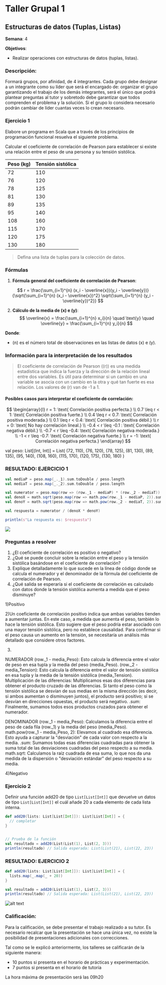 # Taller Grupal  1
## Estructuras de datos (Tuplas, Listas)

**Semana**: 4

**Objetivos**:

- Realizar operaciones con estructuras de datos (tuplas, listas).

### Descripción:

Formará grupos, por afinidad, de 4 integrantes. Cada grupo debe designar a un integrante como su líder que será el encargado de: organizar el grupo garantizando el trabajo de los demás integrantes, será el único que podrá plantear preguntas al tutor y sobretodo debe garantizar que todos comprenden el problema y la solución. Si el grupo lo considera necesario podrán cambiar de líder cuantas veces lo crean necesario.

### Ejercicio 1

Elabore un programa en Scala que a través de los principios de programación funcional resuelva el siguiente problema.

Calcular el coeficiente de correlación de Pearson para establecer si existe una relación entre el peso de una persona y su tensión sistólica.

| Peso (kg) | Tensión sistólica |
|-----------|--------------------|
| 72        | 110                |
| 76        | 120                |
| 78        | 125                |
| 81        | 130                |
| 89        | 135                |
| 95        | 140                |
| 108       | 160                |
| 115       | 170                |
| 120       | 175                |
| 130       | 180                |

> Defina una lista de tuplas para la colección de datos. 


### Fórmulas

1. **Fórmula general del coeficiente de correlación de Pearson**:

$$
r = \frac{\sum_{i=1}^{n} (x_i - \overline{x})(y_i - \overline{y})}{\sqrt{\sum_{i=1}^{n} (x_i - \overline{x})^2} \sqrt{\sum_{i=1}^{n} (y_i - \overline{y})^2}}
$$

2. **Cálculo de la media de \(x\) e \(y\)**:
$$
\overline{x} = \frac{\sum_{i=1}^{n} x_i}{n} \quad \text{y} \quad \overline{y} = \frac{\sum_{i=1}^{n} y_i}{n}
$$

**Donde**:
- \(n\) es el número total de observaciones en las listas de datos \(x\) e \(y\).

### Información para la interpretación de los resultados
> El coeficiente de correlación de Pearson (\(r\)) es una medida estadística que indica la fuerza y la dirección de la relación lineal entre dos variables. Es útil para determinar si un cambio en una variable se asocia con un cambio en la otra y qué tan fuerte es esa relación. Los valores de \(r\) van de -1 a 1.

#### Posibles casos para interpretar el coeficiente de correlación:

$$
\begin{array}{l}
r = 1: \text{ Correlación positiva perfecta.} \\
0.7 \leq r < 1: \text{ Correlación positiva fuerte.} \\
0.4 \leq r < 0.7: \text{ Correlación positiva moderada.} \\
0.1 \leq r < 0.4: \text{ Correlación positiva débil.} \\
r = 0: \text{ No hay correlación lineal.} \\
-0.4 < r \leq -0.1 : \text{ Correlación negativa débil.} \\
-0.7 < r \leq -0.4: \text{ Correlación negativa moderada.} \\
-1 < r \leq -0.7: \text{ Correlación negativa fuerte.} \\
r = -1: \text{ Correlación negativa perfecta.}
\end{array}
$$

val peso: List[(Int, Int)] = List(
  (72, 110),
  (76, 120),
  (78, 125),
  (81, 130),
  (89, 135),
  (95, 140),
  (108, 160),
  (115, 170),
  (120, 175),
  (130, 180)
)

### RESULTADO: EJERCICIO 1
```Scala
val mediaP = peso.map(_._1).sum.toDouble / peso.length
val mediaT = peso.map(_._2).sum.toDouble / peso.length

val numerator = peso.map(row => (row._1 - mediaP) * (row._2 - mediaT)).sum
val denoX = math.sqrt(peso.map(row => math.pow(row._1 - mediaP, 2)).sum)
val denoY = math.sqrt(peso.map(row => math.pow(row._2 - mediaT, 2)).sum)

val respuesta = numerator / (denoX * denoY)

println(s"La respuesta es: $respuesta")
```
![](image-1.png)

### Preguntas a resolver
1. ¿El coeficiente de correlación es positivo o negativo?
2. ¿Qué se puede concluir sobre la relación entre el peso y la tensión sistólica basándose en el coeficiente de correlación?
3. Explique detalladamente lo que sucede en la línea de código donde se calcula el numerador y el denominador de la fórmula del coeficiente de correlación de Pearson.
4. ¿Qué salida se esperaría si el coeficiente de correlación es calculado con datos donde la tensión sistólica aumenta a medida que el peso disminuye?

1)Positivo

2)Un coeficiente de correlación positivo indica que ambas variables tienden a aumentar juntas. En este caso, a medida que aumenta el peso, también lo hace la tensión sistólica. Esto sugiere que el peso podría estar asociado con una mayor tensión sistólica, pero no establece causalidad. Para confirmar si el peso causa un aumento en la tensión, se necesitaría un análisis más detallado que considere otros factores.

3)
NUMERADOR
(row._1 - media_Peso): Esto calcula la diferencia entre el valor de peso en esa tupla y la media del peso (media_Peso).
(row._2 - media_Tension): Esto calcula la diferencia entre el valor de tensión sistólica en esa tupla y la media de la tensión sistólica (media_Tension).
Multiplicación de las diferencias: Multiplicamos esas dos diferencias para obtener el producto cruzado de las diferencias. Si tanto el peso como la tensión sistólica se desvían de sus medias en la misma dirección (es decir, si ambos aumentan o disminuyen juntos), el producto será positivo; si se desvían en direcciones opuestas, el producto será negativo.
.sum: Finalmente, sumamos todos esos productos cruzados para obtener el numerador.

DENOMINADOR
(row._1 - media_Peso): Calculamos la diferencia entre el peso de cada fila (row._1) y la media del peso (media_Peso).
math.pow(row._1 - media_Peso, 2): Elevamos al cuadrado esa diferencia. Esto ayuda a capturar la "desviación" de cada valor con respecto a la media.
.sum: Sumamos todas esas diferencias cuadradas para obtener la suma total de las desviaciones cuadradas del peso respecto a su media.
math.sqrt: Calculamos la raíz cuadrada de esa suma, lo que nos da una medida de la dispersión o "desviación estándar" del peso respecto a su media.

4)Negativo

### Ejercicio 2
Definir una función add20 de tipo `List[List[Int]]` que devuelve un datos de tipo `List[List[Int]]` el cuál añade 20 a cada elemento de cada lista interna.

```Scala
def add20(lists: List[List[Int]]): List[List[Int]] = {
  // completar
}


// Prueba de la función
val resultado = add20(List(List(1), List(2, 3)))
println(resultado) // Salida esperada: List(List(21), List(22, 23))
```

### RESULTADO: EJERCICIO 2
```Scala
def add20(lists: List[List[Int]]): List[List[Int]] = {
  lists.map(_.map(_ + 20))
}

val resultado = add20(List(List(1), List(2, 3)))
println(resultado) // Salida esperada: List(List(21), List(22, 23))
```
![alt text](image.png)

### Calificación:

Para la calificación, se debe presentar el trabajo realizado a su tutor. Es necesario recalcar que la presentación se hace una única vez, no existe la posibilidad de presentaciones adicionales con correcciones. 

Tal como se le explicó anteriormente, los talleres se calificarán de la siguiente manera:

- 10 puntos si presenta en el horario de prácticas y experimentación.
- 7 puntos si presenta en el horario de tutoría

La hora máxima de presentación será las 09h20
